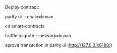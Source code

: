 Deploy contract:

parity ui --chain=kovan

cd smart-contracts

truffle migrate --network=kovan

aprove transaction in parity ui (http://127.0.0.1:8180/)
